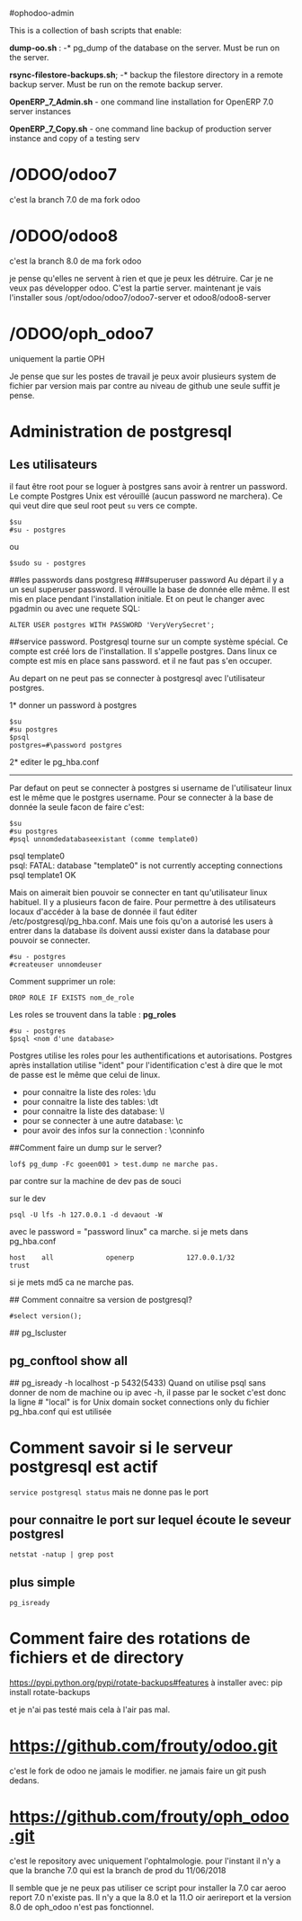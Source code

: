 #ophodoo-admin

This is a collection of bash scripts that enable:

**dump-oo.sh** : -* pg_dump of the database on the server. Must be run on the server.

 **rsync-filestore-backups.sh**; -* backup the filestore directory in a remote backup server. 
 Must be run on the remote backup server.
 
**OpenERP_7_Admin.sh** - one command line installation for OpenERP 7.0 server instances
 
 **OpenERP_7_Copy.sh** - one command line backup of production server instance and copy 
 of a testing serv


# /ODOO/odoo7
c'est la branch 7.0 de ma fork odoo
# /ODOO/odoo8
c'est la branch 8.0 de ma fork odoo

je pense qu'elles ne servent à rien et que je peux les détruire. Car je ne veux pas développer odoo.
C'est la partie server. maintenant je vais l'installer sous /opt/odoo/odoo7/odoo7-server et odoo8/odoo8-server

# /ODOO/oph_odoo7
 uniquement la partie OPH 

Je pense que sur les postes de travail je peux avoir plusieurs system de fichier par version mais par contre au niveau de github une seule suffit je pense.

# Administration de postgresql
## Les utilisateurs
il faut être root pour se loguer à postgres sans avoir à rentrer un password. Le compte Postgres Unix est vérouillé (aucun password ne marchera). Ce qui veut dire que seul root peut `su` vers ce compte.
```
$su
#su - postgres
```
ou
```
$sudo su - postgres
```
##les passwords dans postgresq
###superuser password
Au départ il y a un seul superuser password. Il vérouille la base de donnée elle même. Il est mis en place pendant l'installation initiale. Et on peut le changer avec pgadmin ou avec une requete SQL:
```
ALTER USER postgres WITH PASSWORD 'VeryVerySecret';
```
##service password.
Postgresql tourne sur un compte système spécial. Ce compte est créé lors de l'installation. Il s'appelle postgres. Dans linux ce compte est mis en place sans password. et il ne faut pas s'en occuper.

Au depart on ne peut pas se connecter à postgresql avec l'utilisateur postgres.

1* donner un password à postgres
```
$su
#su postgres
$psql
postgres=#\password postgres
```
2* editer le pg_hba.conf

------

Par defaut on peut se connecter à postgres si username  de l'utilisateur linux est le même que le postgres username.
Pour se connecter à la base de donnée la seule facon de faire c'est:
```
$su
#su postgres
#psql unnomdedatabaseexistant (comme template0)
```
psql template0  
psql: FATAL:  database "template0" is not currently accepting connections  
psql template1 OK  


Mais on aimerait bien pouvoir se connecter en tant qu'utilisateur linux habituel. Il y a plusieurs facon de faire. 
Pour permettre à des utilisateurs locaux d'accéder à la base de donnée il faut éditer /etc/postgresql/pg_hba.conf.
Mais une fois qu'on a autorisé les users à entrer dans la database ils doivent aussi exister dans la database pour pouvoir se connecter.

```
#su - postgres
#createuser unnomdeuser
```
Comment supprimer un role:
```
DROP ROLE IF EXISTS nom_de_role
```
Les roles se trouvent dans la table : **pg_roles**
```
#su - postgres 
$psql <nom d'une database>
```
Postgres utilise les roles pour les authentifications et autorisations. Postgres après installation utilise "ident" pour
l'identification c'est à dire que le mot de passe est le même que celui de linux.

* pour connaitre la liste des roles: \\du
* pour connaitre la liste des tables: \dt
* pour connaitre la liste des database: \l
* pour se connecter à une autre database: \c 
* pour avoir des infos sur la connection : \conninfo


##Comment faire un dump sur le server?
```
lof$ pg_dump -Fc goeen001 > test.dump ne marche pas.
```
par contre sur la machine de dev pas de souci

sur le dev 
```
psql -U lfs -h 127.0.0.1 -d devaout -W 
```
avec le password = "password linux" ca marche.
si je mets dans pg_hba.conf
```
host    all             openerp             127.0.0.1/32            trust
```
si je mets md5 ca ne marche pas.

## Comment connaitre sa version de postgresql?
```
#select version();
```

## pg_lscluster
## pg_conftool show all
## pg_isready -h localhost -p 5432(5433)
Quand on utilise psql sans donner de nom de machine ou ip avec -h, il passe par le socket c'est donc la ligne # "local" is for Unix domain socket connections only 
du fichier pg_hba.conf qui est utilisée

# Comment savoir si le serveur postgresql est actif
`service postgresql status` 
mais ne donne pas le port  
## pour connaitre le port sur lequel écoute le seveur postgresl
```
netstat -natup | grep post
```
## plus simple
```
pg_isready
```


# Comment faire des rotations de fichiers et de directory

https://pypi.python.org/pypi/rotate-backups#features
à installer avec:
pip install rotate-backups

et je n'ai pas testé mais cela à l'air pas mal.

# https://github.com/frouty/odoo.git
c'est le fork de odoo 
ne jamais le modifier.
ne jamais faire un git push dedans.

# https://github.com/frouty/oph_odoo.git
c'est le repository avec uniquement l'ophtalmologie.
pour l'instant il n'y a que la branche 7.0 qui est la branch de prod du 11/06/2018

Il semble que je ne peux pas utiliser ce script pour installer la 7.0 car aeroo report 7.0 n'existe pas. Il n'y a que la 8.0 et la 11.O oir aerireport et la version 8.0 de oph_odoo n'est pas fonctionnel.
